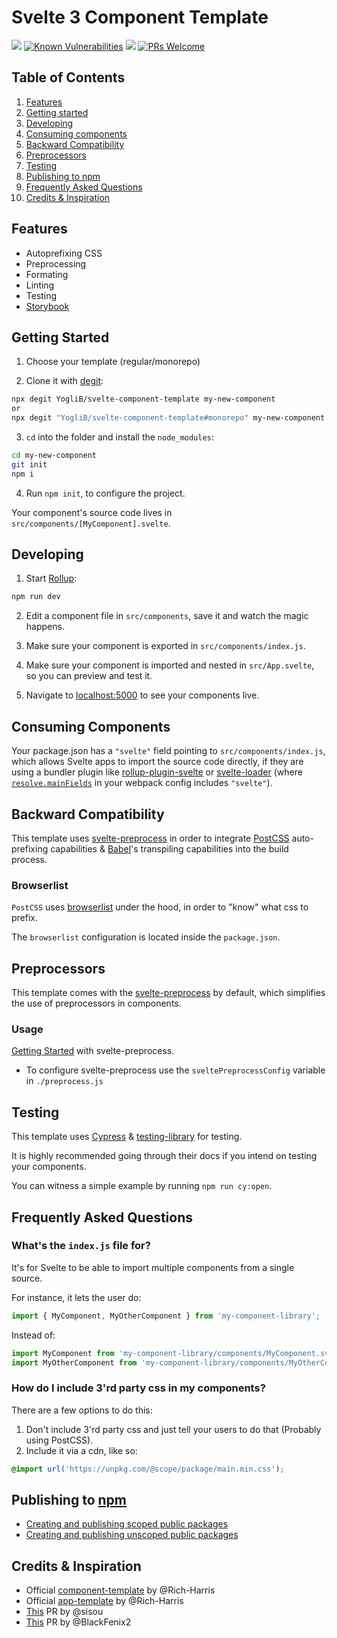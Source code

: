 # Svelte 3 Component Template

[![](https://github.com/YogliB/svelte-component-template/workflows/Node%20CI/badge.svg)](https://github.com/YogliB/svelte-component-template/actions?query=workflow%3A%22Node+CI%22)
[![Known Vulnerabilities](https://snyk.io/test/github/YogliB/svelte-component-template/badge.svg)](https://snyk.io/test/github/YogliB/svelte-component-template)
[![](https://badgen.net/dependabot/YogliB/svelte-component-template/?icon=dependabot)](https://dependabot.com/)
[![PRs Welcome](https://img.shields.io/badge/PRs-welcome-brightgreen.svg)](http://makeapullrequest.com)

## Table of Contents

1. [Features](#features)
1. [Getting started](#getting-started)
1. [Developing](#developing)
1. [Consuming components](#consuming-components)
1. [Backward Compatibility](#backward-compatibility)
1. [Preprocessors](#preprocessors)
1. [Testing](#testing)
1. [Publishing to npm](#publishing-to-npm)
1. [Frequently Asked Questions](#frequently-asked-questions)
1. [Credits & Inspiration](#credits-&-inspiration)

## Features

-   Autoprefixing CSS
-   Preprocessing
-   Formating
-   Linting
-   Testing
-   [Storybook](https://www.learnstorybook.com/intro-to-storybook/svelte/en/get-started/)

## Getting Started

1. Choose your template (regular/monorepo)

1. Clone it with [degit](https://github.com/Rich-Harris/degit):

```bash
npx degit YogliB/svelte-component-template my-new-component
or
npx degit "YogliB/svelte-component-template#monorepo" my-new-component
```

3. `cd` into the folder and install the `node_modules`:

```bash
cd my-new-component
git init
npm i
```

4. Run `npm init`, to configure the project.

Your component's source code lives in `src/components/[MyComponent].svelte`.

## Developing

1. Start [Rollup](https://rollupjs.org):

```bash
npm run dev
```

2. Edit a component file in `src/components`, save it and watch the magic happens.

3. Make sure your component is exported in `src/components/index.js`.

4. Make sure your component is imported and nested in `src/App.svelte`, so you can preview and test it.

5. Navigate to [localhost:5000](http://localhost:5000) to see your components live.

## Consuming Components

Your package.json has a `"svelte"` field pointing to `src/components/index.js`, which allows Svelte apps to import the source code directly, if they are using a bundler plugin like [rollup-plugin-svelte](https://github.com/rollup/rollup-plugin-svelte) or [svelte-loader](https://github.com/sveltejs/svelte-loader) (where [`resolve.mainFields`](https://webpack.js.org/configuration/resolve/#resolve-mainfields) in your webpack config includes `"svelte"`).

## Backward Compatibility

This template uses [svelte-preprocess](https://github.com/kaisermann/svelte-preprocess) in order to integrate [PostCSS](https://postcss.org) auto-prefixing capabilities & [Babel](https://babeljs.io/)'s transpiling capabilities into the build process.

### Browserlist

`PostCSS` uses [browserlist](https://github.com/browserslist/browserslist) under the hood, in order to "know" what css to prefix.

The `browserlist` configuration is located inside the `package.json`.

## Preprocessors

This template comes with the [svelte-preprocess](https://github.com/kaisermann/svelte-preprocess) by default, which simplifies the use of preprocessors in components.

### Usage

[Getting Started](https://github.com/sveltejs/svelte-preprocess/blob/master/docs/getting-started.md) with svelte-preprocess.

-   To configure svelte-preprocess use the `sveltePreprocessConfig` variable in `./preprocess.js`

## Testing

This template uses [Cypress](https://www.cypress.io/) & [testing-library](https://testing-library.com/docs/cypress-testing-library/intro) for testing.

It is highly recommended going through their docs if you intend on testing your components.

You can witness a simple example by running `npm run cy:open`.

## Frequently Asked Questions

### What's the `index.js` file for?

It's for Svelte to be able to import multiple components from a single source.

For instance, it lets the user do:

```javascript
import { MyComponent, MyOtherComponent } from 'my-component-library';
```

Instead of:

```javascript
import MyComponent from 'my-component-library/components/MyComponent.svelte';
import MyOtherComponent from 'my-component-library/components/MyOtherComponent';
```

### How do I include 3'rd party css in my components?

There are a few options to do this:

1. Don't include 3'rd party css and just tell your users to do that (Probably using PostCSS).
2. Include it via a cdn, like so:

```css
@import url('https://unpkg.com/@scope/package/main.min.css');
```

## Publishing to [npm](https://www.npmjs.com)

-   [Creating and publishing scoped public packages](https://docs.npmjs.com/creating-and-publishing-scoped-public-packages)
-   [Creating and publishing unscoped public packages](https://docs.npmjs.com/creating-and-publishing-unscoped-public-packages)

## Credits & Inspiration

-   Official [component-template](https://github.com/sveltejs/component-template) by @Rich-Harris
-   Official [app-template](https://github.com/sveltejs/template) by @Rich-Harris
-   [This](https://github.com/sveltejs/component-template/pull/5) PR by @sisou
-   [This](https://github.com/sveltejs/component-template/pull/31) PR by @BlackFenix2
